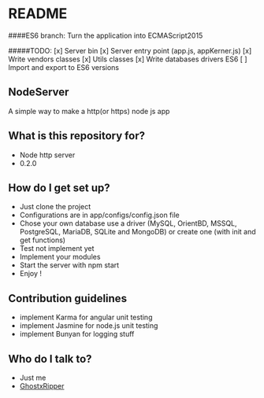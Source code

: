# README

####ES6 branch: Turn the application into ECMAScript2015

#####TODO:
    [x] Server bin 
    [x] Server entry point (app.js, appKerner.js)
    [x] Write vendors classes
    [x] Utils classes 
    [x] Write databases drivers ES6
    [ ] Import and export to ES6 versions

## NodeServer

A simple way to make a http(or https) node js app

## What is this repository for?

- Node http server
- 0.2.0

## How do I get set up?

- Just clone the project
- Configurations are in app/configs/config.json file
- Chose your own database
  use a driver (MySQL, OrientBD, MSSQL, PostgreSQL, MariaDB, SQLite and MongoDB)
  or create one (with init and get functions)
- Test not implement yet
- Implement your modules
- Start the server with npm start
- Enjoy !

## Contribution guidelines

- implement Karma for angular unit testing
- implement Jasmine for node.js unit testing
- implement Bunyan for logging stuff

## Who do I talk to?

- Just me
- [GhostxRipper](mailto:yann_ams@icloud.com)